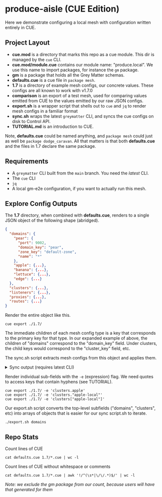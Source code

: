 # produce-aisle (CUE Edition)

Here we demonstrate configuring a local mesh with configuration written entirely
in CUE.

## Project Layout

* **cue.mod** is a directory that marks this repo as a cue module. This dir is
  managed by the `cue` CLI.
* **cue.mod/module.cue** contains our module name: "produce.local". We use this
  name to import packages, for instance the `gm` package.
* **gm** is a package that holds all the Grey Matter schemas.
* **defaults.cue** is a cue file in `package mesh`.
* **1.7** is a directory of example mesh configs, our concrete values. These
  configs are all known to work with v1.7.0
* **comparison** is an export of a test mesh, used for comparing values emitted
  from CUE to the values emitted by our raw JSON configs.
* **export.sh** is a wrapper script that shells out to `cue` and `jq` to render
  mesh configs in a familiar format
* **sync.sh** wraps the latest `greymatter` CLI, and syncs the cue configs on
  disk to Control API.
* **TUTORIAL.md** is an introduction to CUE.

Note, **defaults.cue** could be named anything, and `package mesh` could just
as well be `package dodge_caravan`. All that matters is that both **defaults.cue**
and the files in 1.7 declare the same package.

## Requirements

* A `greymatter` CLI built from the `main` branch. You need the _latest_ CLI.
* The `cue` CLI
* `jq`
* A local gm-e2e configuration, if you want to actually run this mesh.

## Explore Config Outputs

The **1.7** directory, when combined with **defaults.cue**, renders to a single
JSON object of the following shape (abridged).

```json
{
  "domains": {
    "pear": {
      "port": 9002,
      "domain_key": "pear",
      "zone_key": "default-zone",
      "name": "*"
    },
    "apple": {...},
    "banana": {...},
    "lettuce": {...},
    "edge": {...}
  },
  "clusters": {...},
  "listeners": {...},
  "proxies": {...},
  "routes": {...}
}
```

Render the entire object like this.

```
cue export ./1.7/
```

The immediate children of each mesh config type is a key that corresponds to
the primary key for that type. In our expanded example of above, the children
of "domains" correspond to the "domain_key" field. Under clusters, the child
keys would correspond to the "cluster_key" field, etc.

The sync.sh script extracts mesh configs from this object and applies them.

<details>
<summary>Sync output (requires latest CLI)</summary>

```
0 % ./sync.sh 
2021/10/24 15:21:23 type: domain code: 200 primary key: apple
2021/10/24 15:21:23 type: domain code: 200 primary key: banana
2021/10/24 15:21:23 type: domain code: 200 primary key: edge
2021/10/24 15:21:23 type: domain code: 200 primary key: lettuce
2021/10/24 15:21:23 type: domain code: 200 primary key: pear
2021/10/24 15:21:24 type: cluster code: 200 primary key: apple-local
2021/10/24 15:21:24 type: cluster code: 200 primary key: apple
2021/10/24 15:21:24 type: cluster code: 200 primary key: banana-local
2021/10/24 15:21:24 type: cluster code: 200 primary key: banana
2021/10/24 15:21:24 type: cluster code: 200 primary key: control-api
2021/10/24 15:21:24 type: cluster code: 200 primary key: dashboard
2021/10/24 15:21:24 type: cluster code: 200 primary key: lettuce-local
2021/10/24 15:21:24 type: cluster code: 200 primary key: lettuce
2021/10/24 15:21:24 type: cluster code: 200 primary key: pear-local
2021/10/24 15:21:24 type: cluster code: 200 primary key: pear
2021/10/24 15:21:24 type: cluster code: 200 primary key: catalog
2021/10/24 15:21:24 type: listener code: 200 primary key: apple
2021/10/24 15:21:24 type: listener code: 200 primary key: banana
2021/10/24 15:21:24 type: listener code: 200 primary key: lettuce
2021/10/24 15:21:24 type: listener code: 200 primary key: pear
2021/10/24 15:21:24 type: proxy code: 200 primary key: apple
2021/10/24 15:21:24 type: proxy code: 200 primary key: banana
2021/10/24 15:21:24 type: proxy code: 200 primary key: edge
2021/10/24 15:21:24 type: proxy code: 200 primary key: lettuce
2021/10/24 15:21:24 type: proxy code: 200 primary key: pear
2021/10/24 15:21:24 type: route code: 200 primary key: apple-local
2021/10/24 15:21:24 type: route code: 200 primary key: apple
2021/10/24 15:21:24 type: route code: 200 primary key: banana-local
2021/10/24 15:21:24 type: route code: 200 primary key: banana
2021/10/24 15:21:24 type: route code: 200 primary key: control-api
2021/10/24 15:21:24 type: route code: 200 primary key: root
2021/10/24 15:21:24 type: route code: 200 primary key: lettuce-local
2021/10/24 15:21:24 type: route code: 200 primary key: lettuce
2021/10/24 15:21:24 type: route code: 200 primary key: pear-local
2021/10/24 15:21:24 type: route code: 200 primary key: pear
2021/10/24 15:21:24 type: route code: 200 primary key: catalog
```

</details>

Render individual sub-fields with the `-e` (expression) flag. We need quotes
to access keys that contain hyphens (see TUTORIAL).

```
cue export ./1.7/ -e 'clusters.apple'
cue export ./1.7/ -e 'clusters."apple-local"'
cue export ./1.7/ -e 'clusters["apple-local"]'
```

Our export.sh script converts the top-level subfields ("domains", "clusters", etc)
into arrays of objects that is easier for our sync script.sh to iterate.

```
./export.sh domains
```

## Repo Stats

Count lines of CUE

```
cat defaults.cue 1.7/*.cue | wc -l
```

Count lines of CUE without whitespace or comments

```
cat defaults.cue 1.7/*.cue | awk '!/^(\s*|\/\/.*)$/' | wc -l
```

_Note: we exclude the gm package from our count, because users will have that generated for them_
